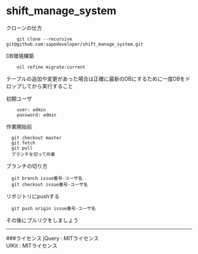 shift_manage_system
===================
クローンの仕方
```
	git clone --recursive git@github.com:sapodeveloper/shift_manage_system.git
```

DB環境構築
```
	oil refine migrate:current
```
テーブルの追加や変更があった場合は正確に最新のDBにするために一度DBをドロップしてから実行すること

初期ユーザ
```
	user: admin
	password: admin
```

作業開始前
```
  git checkout master
  git fetch
  git pull
  ブランチを切って作業
```

ブランチの切り方
```
  git branch issue番号-ユーザ名
  git checkout issue番号-ユーザ名
```

リポジトリにpushする
```
  git push origin issue番号-ユーザ名
```

その後にプルリクをしましょう

---
###ライセンス
jQuery : MITライセンス  
UIKit  : MITライセンス
